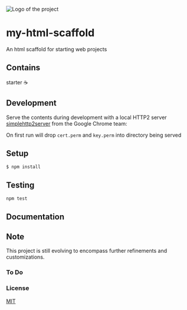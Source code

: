 ![Logo of the project](./images/logo.sample.png)

# my-html-scaffold

An html scaffold for starting web projects

## Contains

starter ☕️

## Development

Serve the contents during development with a local HTTP2 server [simplehttp2server](https://github.com/GoogleChrome/simplehttp2server) from the Google Chrome team:

On first run will drop ``cert.perm`` and ``key.perm`` into directory being served

## Setup

```
$ npm install
```

## Testing

```
npm test
```

## Documentation

## Note

This project is still evolving to encompass further refinements and customizations.

### To Do

### License

[MIT](LICENSE.md)
